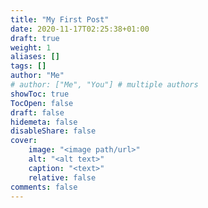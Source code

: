 ```yaml
---
title: "My First Post"
date: 2020-11-17T02:25:38+01:00
draft: true
weight: 1
aliases: []
tags: []
author: "Me"
# author: ["Me", "You"] # multiple authors
showToc: true
TocOpen: false
draft: false
hidemeta: false
disableShare: false
cover:
    image: "<image path/url>"
    alt: "<alt text>"
    caption: "<text>"
    relative: false
comments: false
---
```


